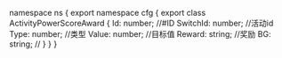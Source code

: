 namespace ns {
	export namespace cfg {
		export class ActivityPowerScoreAward {
			Id: number;		//#ID
			SwitchId: number;		//活动id
			Type: number;		//类型
			Value: number;		//目标值
			Reward: string;		//奖励
			BG: string;		//
		}
	}
}
